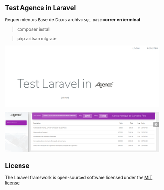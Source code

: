 

## Test Agence in Laravel
Requerimientos Base de Datos archivo `SQL Base`
**correr en terminal**
> composer install

> php artisan migrate

![peview0](https://raw.githubusercontent.com/julio899/AgenceTest/master/public/img/preview0.png)

![peview](https://raw.githubusercontent.com/julio899/AgenceTest/master/public/img/peview.png)

## License

The Laravel framework is open-sourced software licensed under the [MIT license](https://opensource.org/licenses/MIT).
